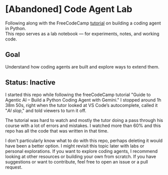 # [Abandoned] Code Agent Lab

Following along with the FreeCodeCamp [tutorial](https://youtu.be/YtHdaXuOAks?si=CsRYg7ysYiy2zuv3) on building a coding agent in Python.  
This repo serves as a lab notebook — for experiments, notes, and working code.

## Goal

Understand how coding agents are built and explore ways to extend them.

## Status: Inactive

I started this repo while following the freeCodeCamp tutorial "Guide to Agentic AI – Build a Python Coding Agent with Gemini."
I stopped around 1h 38m 50s, right when the tutor looked at VS Code’s autocomplete, called it "_AI slop_," and told viewers to turn it off.

The tutorial was hard to watch and mostly the tutor doing a pass through his course with a lot of errors and mistakes. I watched more than 60% and this repo has all the code that was written in that time.

I don't particularly know what to do with this repo, perhaps deleting it would have been a better option. I might revisit this topic later with labs or personal explorations.
If you want to explore coding agents, I recommend looking at other resources or building your own from scratch.
If you have suggestions or want to contribute, feel free to open an issue or a pull request.
